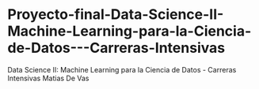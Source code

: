 # Proyecto-final-Data-Science-II-Machine-Learning-para-la-Ciencia-de-Datos---Carreras-Intensivas
Data Science II: Machine Learning para la Ciencia de Datos - Carreras Intensivas Matias De Vas
